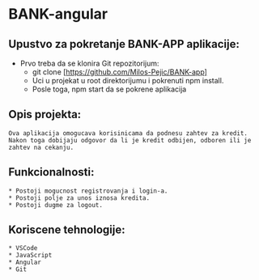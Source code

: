 # BANK-angular



## Upustvo za pokretanje BANK-APP aplikacije:

* Prvo treba da se klonira  Git repozitorijum:
    * git clone [https://github.com/Milos-Pejic/BANK-app]
    * Uci u projekat u root direktorijumu i pokrenuti npm install.
    * Posle toga, npm start da se pokrene aplikacija

## Opis projekta:
    Ova aplikacija omogucava korisinicama da podnesu zahtev za kredit. Nakon toga dobijaju odgovor da li je kredit odbijen, odboren ili je zahtev na cekanju.

## Funkcionalnosti:
    * Postoji mogucnost registrovanja i login-a.
    * Postoji polje za unos iznosa kredita.
    * Postoji dugme za logout.

## Koriscene tehnologije:
    * VSCode
    * JavaScript
    * Angular
    * Git